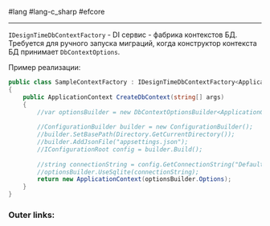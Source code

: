 #lang #lang-c_sharp #efcore

---
`IDesignTimeDbContextFactory` - DI сервис - фабрика контекстов БД.
Требуется для ручного запуска миграций, когда конструктор контекста БД принимает `DbContextOptions`.

Пример реализации:
```csharp
public class SampleContextFactory : IDesignTimeDbContextFactory<ApplicationContext>
{
    public ApplicationContext CreateDbContext(string[] args)
    {
        //var optionsBuilder = new DbContextOptionsBuilder<ApplicationContext>();
       
        //ConfigurationBuilder builder = new ConfigurationBuilder();
        //builder.SetBasePath(Directory.GetCurrentDirectory());
        //builder.AddJsonFile("appsettings.json");
        //IConfigurationRoot config = builder.Build();
 
        //string connectionString = config.GetConnectionString("DefaultConnection");
        //optionsBuilder.UseSqlite(connectionString);
        return new ApplicationContext(optionsBuilder.Options);
    }
}
```


### Outer links: